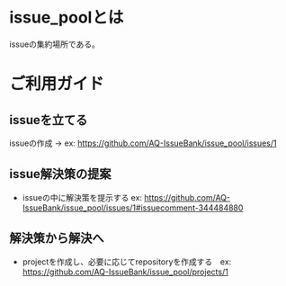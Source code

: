 # issue_poolとは
issueの集約場所である。

# ご利用ガイド
## issueを立てる
issueの作成 -> ex: https://github.com/AQ-IssueBank/issue_pool/issues/1

## issue解決策の提案
- issueの中に解決策を提示する ex: https://github.com/AQ-IssueBank/issue_pool/issues/1#issuecomment-344484880

## 解決策から解決へ
- projectを作成し、必要に応じてrepositoryを作成する　ex: https://github.com/AQ-IssueBank/issue_pool/projects/1
